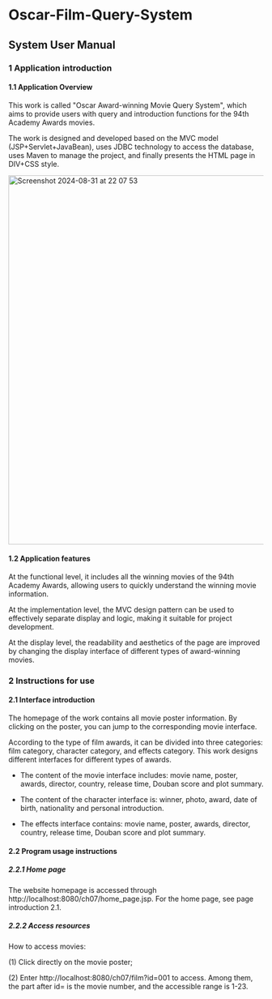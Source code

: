 # Oscar-Film-Query-System

## System User Manual

### 1 Application introduction

#### 1.1 Application Overview

This work is called "Oscar Award-winning Movie Query System", which aims to provide users with query and introduction functions for the 94th Academy Awards movies.

The work is designed and developed based on the MVC model (JSP+Servlet+JavaBean), uses JDBC technology to access the database, uses Maven to manage the project, and finally presents the HTML page in DIV+CSS style.

<img width="729" alt="Screenshot 2024-08-31 at 22 07 53" src="https://github.com/user-attachments/assets/e4b5756b-43f5-450b-8a39-2ecf65f60177">


#### 1.2 Application features

At the functional level, it includes all the winning movies of the 94th Academy Awards, allowing users to quickly understand the winning movie information.

At the implementation level, the MVC design pattern can be used to effectively separate display and logic, making it suitable for project development.

At the display level, the readability and aesthetics of the page are improved by changing the display interface of different types of award-winning movies.

### 2 Instructions for use

#### 2.1 Interface introduction

The homepage of the work contains all movie poster information. By clicking on the poster, you can jump to the corresponding movie interface.

According to the type of film awards, it can be divided into three categories: film category, character category, and effects category. This work designs different interfaces for different types of awards.

+ The content of the movie interface includes: movie name, poster, awards, director, country, release time, Douban score and plot summary.

+ The content of the character interface is: winner, photo, award, date of birth, nationality and personal introduction.

+ The effects interface contains: movie name, poster, awards, director, country, release time, Douban score and plot summary.

#### 2.2 Program usage instructions
##### 2.2.1 Home page

The website homepage is accessed through http://localhost:8080/ch07/home_page.jsp. For the home page, see page introduction 2.1.

##### 2.2.2 Access resources
How to access movies:

(1) Click directly on the movie poster;

(2) Enter http://localhost:8080/ch07/film?id=001 to access. Among them, the part after id= is the movie number, and the accessible range is 1-23.
